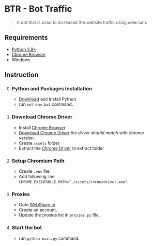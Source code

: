 # BTR - Bot Traffic

> A bot that is used to increased the website traffic using selenium.

## Requirements

- [Python 3.8+][python]
- [Chrome Browser][chromebrowser]
- Windows

## Instruction

0. ### Python and Packages Installation

    - [Download][python] and Install Python
    - run `set-env.bat` command.

1. ### Download Chrome Driver

    - Install [Chrome Browser][chromebrowser]
    - [Download Chrome Driver][chromedriver] _the driver should match with chrome version_.
    - Create `assets` folder
    - Extract the [Chrome Driver][chromedriver] to extract folder

2. ### Setup Chromium Path

    - Create `.env` file.
    - Add following line `CHROME_EXECUTABLE_PATH="./assets/chromedriver.exe"`.

3. ### Proxies

    - Goto [WebShare.io][webshare]
    - Create an account.
    - Update the proxies list in `proxies.py` file.

4. ### Start the bot

    - run `python main.py` command.

[python]: https://www.python.org/
[chromebrowser]: https://www.google.com/chrome/
[chromedriver]: https://www.google.com/chrome/
[webshare]: https://webshare.io/
